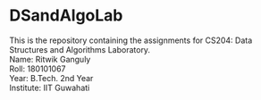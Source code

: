# DSandAlgoLab
This is the repository containing the assignments for CS204: Data Structures and Algorithms Laboratory.<br/>
Name: Ritwik Ganguly <br/>
Roll: 180101067 <br/>
Year: B.Tech. 2nd Year <br/>
Institute: IIT Guwahati <br/>
